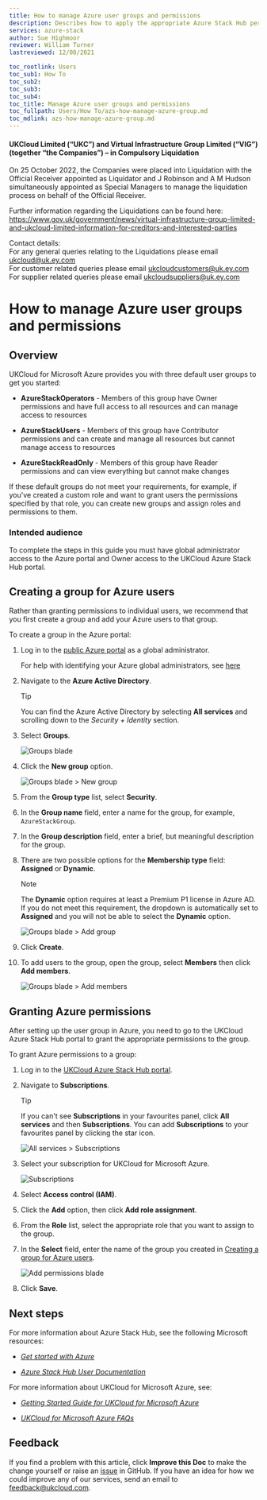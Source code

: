 ```yaml
---
title: How to manage Azure user groups and permissions
description: Describes how to apply the appropriate Azure Stack Hub permissions to your UKCloud for Microsoft Azure users
services: azure-stack
author: Sue Highmoor
reviewer: William Turner
lastreviewed: 12/08/2021

toc_rootlink: Users
toc_sub1: How To
toc_sub2:
toc_sub3:
toc_sub4:
toc_title: Manage Azure user groups and permissions
toc_fullpath: Users/How To/azs-how-manage-azure-group.md
toc_mdlink: azs-how-manage-azure-group.md
---
```


#### UKCloud Limited (“UKC”) and Virtual Infrastructure Group Limited (“VIG”) (together “the Companies”) – in Compulsory Liquidation

On 25 October 2022, the Companies were placed into Liquidation with the Official Receiver appointed as Liquidator and J Robinson and A M Hudson simultaneously appointed as Special Managers to manage the liquidation process on behalf of the Official Receiver.

Further information regarding the Liquidations can be found here: <https://www.gov.uk/government/news/virtual-infrastructure-group-limited-and-ukcloud-limited-information-for-creditors-and-interested-parties>

Contact details:<br>
For any general queries relating to the Liquidations please email <ukcloud@uk.ey.com><br>
For customer related queries please email <ukcloudcustomers@uk.ey.com><br>
For supplier related queries please email <ukcloudsuppliers@uk.ey.com>

# How to manage Azure user groups and permissions

## Overview

UKCloud for Microsoft Azure provides you with three default user groups to get you started:

- **AzureStackOperators** - Members of this group have Owner permissions and have full access to all resources and can manage access to resources

- **AzureStackUsers** - Members of this group have Contributor permissions and can create and manage all resources but cannot manage access to resources

- **AzureStackReadOnly** - Members of this group have Reader permissions and can view everything but cannot make changes

If these default groups do not meet your requirements, for example, if you've created a custom role and want to grant users the permissions specified by that role, you can create new groups and assign roles and permissions to them.

### Intended audience

To complete the steps in this guide you must have global administrator access to the Azure portal and Owner access to the UKCloud Azure Stack Hub portal.

## Creating a group for Azure users

Rather than granting permissions to individual users, we recommend that you first create a group and add your Azure users to that group.

To create a group in the Azure portal:

1. Log in to the [public Azure portal](https://portal.azure.com) as a global administrator.

    For help with identifying your Azure global administrators, see [here](azs-how-identify-global-admins.md)

2. Navigate to the **Azure Active Directory**.

    > [!TIP]
    > You can find the Azure Active Directory by selecting **All services** and scrolling down to the *Security + Identity* section.

3. Select **Groups**.

    ![Groups blade](images/azs-portal-groups.png)

4. Click the **New group** option.

    ![Groups blade > New group](images/azs-portal-new-group.png)

5. From the **Group type** list, select **Security**.

6. In the **Group name** field, enter a name for the group, for example, `AzureStackGroup`.

7. In the **Group description** field, enter a brief, but meaningful description for the group.

8. There are two possible options for the **Membership type** field: **Assigned** or **Dynamic**.

    > [!NOTE]
    > The **Dynamic** option requires at least a Premium P1 license in Azure AD. If you do not meet this requirement, the dropdown is automatically set to **Assigned** and you will not be able to select the **Dynamic** option.

    ![Groups blade > Add group](images/azs-portal-add-group.png)

9. Click **Create**.

10. To add users to the group, open the group, select **Members** then click **Add members**.

    ![Groups blade > Add members](images/azs-portal-add-group-members.png)

## Granting Azure permissions

After setting up the user group in Azure, you need to go to the UKCloud Azure Stack Hub portal to grant the appropriate permissions to the group.

To grant Azure permissions to a group:

1. Log in to the [UKCloud Azure Stack Hub portal](https://portal.frn00006.azure.ukcloud.com).

2. Navigate to **Subscriptions**.

    > [!TIP]
    > If you can't see **Subscriptions** in your favourites panel, click **All services** and then **Subscriptions**. You can add **Subscriptions** to your favourites panel by clicking the star icon.

    ![All services > Subscriptions](images/azs-browser-all-services-subscriptions.png)

3. Select your subscription for UKCloud for Microsoft Azure.

    ![Subscriptions](images/azs-browser-subscriptions.png)

4. Select **Access control (IAM)**.

5. Click the **Add** option, then click **Add role assignment**.

6. From the **Role** list, select the appropriate role that you want to assign to the group.

7. In the **Select** field, enter the name of the group you created in [Creating a group for Azure users](#creating-a-group-for-azure-users).

    ![Add permissions blade](images/azs-portal_add-permissions.png)

8. Click **Save**.

## Next steps

For more information about Azure Stack Hub, see the following Microsoft resources:

- [*Get started with Azure*](https://azure.microsoft.com/en-gb/get-started/)

- [*Azure Stack Hub User Documentation*](https://docs.microsoft.com/en-us/azure/azure-stack/user/)

For more information about UKCloud for Microsoft Azure, see:

- [*Getting Started Guide for UKCloud for Microsoft Azure*](azs-gs.md)

- [*UKCloud for Microsoft Azure FAQs*](azs-faq.md)

## Feedback

If you find a problem with this article, click **Improve this Doc** to make the change yourself or raise an [issue](https://github.com/UKCloud/documentation/issues) in GitHub. If you have an idea for how we could improve any of our services, send an email to <feedback@ukcloud.com>.
